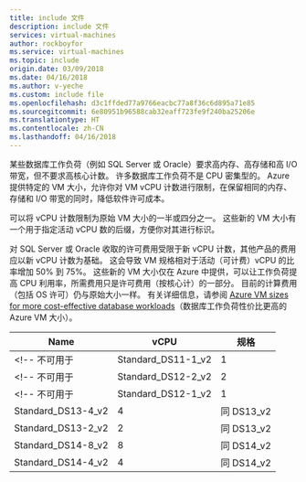 ```yaml
---
title: include 文件
description: include 文件
services: virtual-machines
author: rockboyfor
ms.service: virtual-machines
ms.topic: include
origin.date: 03/09/2018
ms.date: 04/16/2018
ms.author: v-yeche
ms.custom: include file
ms.openlocfilehash: d3c1ffded77a9766eacbc77a8f36c6d895a71e85
ms.sourcegitcommit: 6e80951b96588cab32eaff723fe9f240ba25206e
ms.translationtype: HT
ms.contentlocale: zh-CN
ms.lasthandoff: 04/16/2018
---
```

某些数据库工作负荷（例如 SQL Server 或 Oracle）要求高内存、高存储和高 I/O 带宽，但不要求高核心计数。 许多数据库工作负荷不是 CPU 密集型的。 Azure 提供特定的 VM 大小，允许你对 VM vCPU 计数进行限制，在保留相同的内存、存储和 I/O 带宽的同时，降低软件许可成本。

可以将 vCPU 计数限制为原始 VM 大小的一半或四分之一。 这些新的 VM 大小有一个用于指定活动 vCPU 数的后缀，方便你对其进行标识。
<!-- Not Available on GS series -->

对 SQL Server 或 Oracle 收取的许可费用受限于新 vCPU 计数，其他产品的费用应以新 vCPU 计数为基础。 这会导致 VM 规格相对于活动（可计费）vCPU 的比率增加 50% 到 75%。 这些新的 VM 大小仅在 Azure 中提供，可以让工作负荷提高 CPU 利用率，所需费用只是许可费用（按核心计）的一部分。 目前的计算费用（包括 OS 许可）仍与原始大小一样。 有关详细信息，请参阅 [Azure VM sizes for more cost-effective database workloads](https://azure.microsoft.com/blog/announcing-new-azure-vm-sizes-for-more-cost-effective-database-workloads/)（数据库工作负荷性价比更高的 Azure VM 大小）。

| Name                | vCPU | 规格           |
|---------------------|------|-----------------|
<!-- 不可用于| Standard_DS11-1_v2  | 1    | 与 DS11_v2 相同 |-->
<!-- 不可用于| Standard_DS12-2_v2  | 2    | 与 DS12_v2 相同 |-->
<!-- 不可用于| Standard_DS12-1_v2  | 1    | 与 DS12_v2 相同 |-->
| Standard_DS13-4_v2  | 4    | 同 DS13_v2 |
| Standard_DS13-2_v2  | 2    | 同 DS13_v2 |
| Standard_DS14-8_v2  | 8    | 同 DS14_v2 |
| Standard_DS14-4_v2  | 4    | 同 DS14_v2 |
<!-- Not Available on Standard M, E, GS seriese -->
<!-- Update_Description: wording update-->